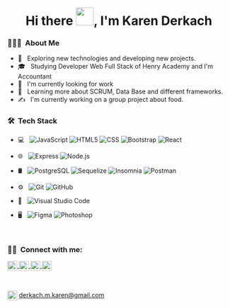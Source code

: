 
<h1 align="center">Hi there <img src="https://github.com/sudnyeshtalekar/sudnyeshtalekar/blob/master/Assets/Hi.gif" width="40px">, I'm Karen Derkach</h1>

<h3> 👨🏻‍💻 &nbsp;About Me </h3>

- 🤔 &nbsp; Exploring new technologies and developing new projects.
- 🎓 &nbsp; Studying Developer Web Full Stack of Henry Academy and I'm Accountant
- 💼 &nbsp; I'm currently looking for work
- 🌱 &nbsp; Learning more about SCRUM, Data Base and different frameworks.
- ✍️ &nbsp; I'm currently working on a group project about food.

<h3> 🛠 &nbsp;Tech Stack</h3>

- 💻 &nbsp;
  ![JavaScript](https://img.shields.io/badge/-JavaScript-333333?style=flat&logo=javascript)
  ![HTML5](https://img.shields.io/badge/-HTML5-333333?style=flat&logo=HTML5)
  ![CSS](https://img.shields.io/badge/-CSS-333333?style=flat&logo=CSS3&logoColor=1572B6)
  ![Bootstrap](https://img.shields.io/badge/-Bootstrap-333333?style=flat&logo=bootstrap&logoColor=563D7C)
  ![React](https://img.shields.io/badge/-React-333333?style=flat&logo=react)

- 🌐 &nbsp;
  ![Express](https://img.shields.io/badge/-Express.js-333333?style=flat&logo=Express)
  ![Node.js](https://img.shields.io/badge/-Node.js-333333?style=flat&logo=node.js)
 
- 🛢 &nbsp;
  ![PostgreSQL](https://img.shields.io/badge/-PostgreSQL-333333?style=flat-square&logo=postgresql)
  ![Sequelize](https://img.shields.io/badge/-Sequelize-333333?style=flat-square&logo=Sequelize)
  ![Insomnia](https://img.shields.io/badge/-Insomnia-333333?style=flat&logo=Insomnia-ide&logoColor=2C2255)
  ![Postman](https://img.shields.io/badge/-Postman-333333?style=flat&logo=postman-ide&logoColor=2C2255)
- ⚙️ &nbsp;
  ![Git](https://img.shields.io/badge/-Git-333333?style=flat&logo=git)
  ![GitHub](https://img.shields.io/badge/-GitHub-333333?style=flat&logo=github)
- 🔧 &nbsp;
  ![Visual Studio Code](https://img.shields.io/badge/-Visual%20Studio%20Code-333333?style=flat&logo=visual-studio-code&logoColor=007ACC)
  
- 🖥 &nbsp;
  ![Figma](http://img.shields.io/badge/-Figma-30333c?style=flat-square&logo=figma&logoColor=ffffff)
  ![Photoshop](https://img.shields.io/badge/-Photoshop-333333?style=flat&logo=adobe-photoshop)
  

<br/>


<h3> 🤝🏻 &nbsp;Connect with me: </h3>
<p aling="center">
<a href="https://www.linkedin.com/in/karen-derkach">
  <img align="center" alt="KarenDerkach Linkdein" width="22px" src="https://cdn.jsdelivr.net/npm/simple-icons@v3/icons/linkedin.svg" />
</a>
<a href="https://github.com/KarenDerkach">
  <img align="center" alt="KarenDerkach Github" width="22px" src="https://cdn.jsdelivr.net/npm/simple-icons@v3/icons/github.svg" />
</a>
<a href="https://instagram.com/derkachkaren">
  <img align="center" alt="KarenDerkach Instagram" width="22px" src="https://cdn.jsdelivr.net/npm/simple-icons@v3/icons/instagram.svg" />
</a>
<a href="https://wa.me/5493764653483">
  <img align="center" alt="KarenDerkach WhatsApp" width="22px" src="https://cdn.jsdelivr.net/npm/simple-icons@v3/icons/whatsapp.svg" />
</a>
  </p>

<br/>

 <img align="center" alt="Gmail" width="22px" src="https://cdn.jsdelivr.net/npm/simple-icons@v3/icons/gmail.svg" />   derkach.m.karen@gmail.com


<br/>
